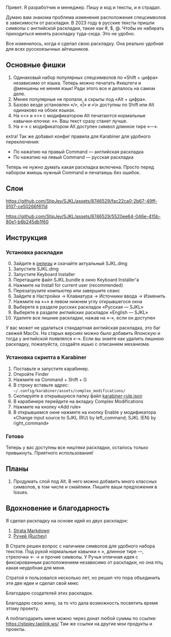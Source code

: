 Привет. Я разработчик и менеджер. Пишу и код и тексты, и я страдал.

Думаю вам знакома проблема изменения расположения спецсимволов в зависимости от раскладки. В 2023 году в русские тексты пришли символы с английской раскладки, такие как #, $, @. Чтобы их набирать приходиться менять раскладку туда-сюда. Это не удобно.

Все изменилось, когда я сделал свою раскладку. Она реально удобная для всех русскоязычных айтишников.

## Основные фишки
1. Одинаковый набор популярных спецсимволов по «Shift + цифра» независимо от языка. Теперь можно печатать #хештеги и @меншены не меняя язык! Ради этого все и делалось на самом деле.
2. Менее популярные не пропали, а скрыты под «Alt + цифра».
3. Базово везде установлен «/», «|» и «\» доступны по Shift или Alt одинаково на обоих языках.
4. На «<» и «>» с модификатором Alt печатаются нормальные кавычки-елочки: «». Ваш текст сразу станет лучше.
5. На «-» с модификатором Alt доступен символ длинное тире «—».

extra! Так же добавил конфиг правила для Karabiner для удобного переключения:
- По нажатию на правый Command — английская раскладка
- По нажатию на левый Command — русская раскладка

Теперь не нужно думать какая раскладка включена. Просто перед набором жмешь нужный Command и печатаешь без ошибок.

## Слои

https://github.com/StipJey/SJKL/assets/8746529/fac22ca0-2b67-49ff-9107-ce50266f611d


https://github.com/StipJey/SJKL/assets/8746529/5520ee64-046e-415b-80e1-b8b245db1f60


## Инструкция
### Установка раскладки
0. Зайдите в [релизы](https://github.com/StipJey/SJKL/releases) и скачайте актуальный SJKL.dmg
1. Запустите SJKL.dmg
2. Запустите Keyboard Installer
3. Перетащите файл SJKL.bundle в окно Keyboard Installer'а
4. Нажмите на Install for current user (recommended)
5. Перезагрузите компьютер или завершите сеанс
6. Зайдите в Настройки → Клавиатура → Источники ввода → Изменить
7. Нажмите на «+» в левом нижнем углу открывшегося окна
8. Выберете в разделе русских раскладок «Русская — SJKL»
9. Выберете в разделе английских раскладок «English — SJKL»
10. Удалите все лишние раскладки, нажав на «-», если он доступен

У вас может не удалиться стандартная английская раскладка, это баг свежей MacOs. На старых версиях можно было добавить Японскую и тогда у английской появлялся «-». Если вы знаете как удалить лишнюю раскладку, пожалуйста, создайте ишью с описанием механизма.
 
### Установка скрипта в Karabiner
1. Поставьте и запустите карабинер.
2. Откройте Finder
3. Нажмите на Command + Shift + G
4. В строку вставьте адрес: `~/.config/karabiner/assets/complex_modifications/`
5. Скопируйте в открывшуюся папку файл [karabiner-rule.json](karabiner-rule.json)
6. В карабинере перейдите на вкладку Complex Modifications
7. Нажмите на кнопку «Add rule»
8. В открывшемся окне нажмите на кнопку Enable у модификатора «Change input source to SJKL (RU) by left_command; SJKL (EN) by right_command»

### Готово

Теперь у вас доступны все ништяки раскладки, осталось только привыкнуть.
Приятного использования!

## Планы
1. Продумать слой под Alt. В него можно добавить много классных символов, в том числе и смайлики. Пишите ваши предложения в Issues.

## Вдохновение и благодарность

Я сделал раскладку на основе идей из двух раскладок:
1. [Strata Markdown ](https://github.com/Atarity/Strata/tree/master)
2. [Ручей (Ruchey) ](https://github.com/a-projects/ruchey)

В Страте решен вопрос с наличием символов для удобного набора текстов. Под рукой нормальные кавычки « », длинное тире —, стрелочки ← → и прочие символы.
У Ручья отличная идея с фиксированным расположением независимо от раскладки, но она ппц какая неудобная для меня.

Стратой я пользовался несколько лет, но решил что пора объединить эти две идеи и сделал свой микс

Благодарю создателей этих раскладок.

Благодарю свою жену, за то что дала возможность посвятить время этому проекту.

А поблагодарить меня можно через донат любой суммы по ссылке: https://stipjey.taplink.ws/
Там же ссылки на другие мои продукты и проекты.
